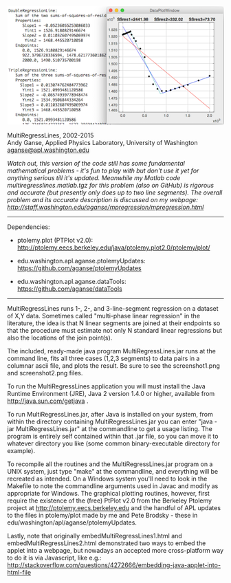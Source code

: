 ![Example screenshot](screenshot.png)

MultiRegressLines, 2002-2015  
Andy Ganse, Applied Physics Laboratory, University of Washington  
aganse@apl.washington.edu  

*Watch out, this version of the code still has some fundamental mathematical
problems - it's fun to play with but don't use it yet for anything serious till
it's updated.  Meanwhile my Matlab code multiregresslines.matlab.tgz for this
problem (also on GitHub) is rigorous and accurate (but presently only does up
to two line segments).  The overall problem and its accurate description is
discussed on my webpage:
http://staff.washington.edu/aganse/mpregression/mpregression.html*

----------------------------------------------------------------
Dependencies:
* ptolemy.plot (PTPlot v2.0):
  http://ptolemy.eecs.berkeley.edu/java/ptolemy.plot2.0/ptolemy/plot/

* edu.washington.apl.aganse.ptolemyUpdates:
  https://github.com/aganse/ptolemyUpdates

* edu.washington.apl.aganse.dataTools:
  https://github.com/aganse/dataTools

----------------------------------------------------------------

MultiRegressLines runs 1-, 2-, and 3-line-segment regression
on a dataset of X,Y data.  Sometimes called "multi-phase linear
regression" in the literature, the idea is that N linear segments
are joined at their endpoints so that the procedure must estimate
not only N standard linear regressions but also the locations of
the join point(s).

The included, ready-made java program MultiRegressLines.jar 
runs at the command line, fits all three cases (1,2,3 segments)
to data pairs in a columnar ascii file, and plots the result.
Be sure to see the screenshot1.png and screenshot2.png files.

To run the MultiRegressLines application you will must install
the Java Runtime Environment (JRE), Java 2 version 1.4.0 or
higher, available from http://java.sun.com/getjava .

To run MultiRegressLines.jar, after Java is installed on your
system, from within the directory containing MultiRegressLines.jar
you can enter "java -jar MultiRegressLines.jar" at the commandline
to get a usage listing.  The program is entirely self contained
within that .jar file, so you can move it to whatever directory
you like (some common binary-executable directory for example).

To recompile all the routines and the MultiRegressLines.jar program
on a UNIX system, just type "make" at the commandline, and
everything will be recreated as intended.  On a Windows
system you'll need to look in the Makefile to note the
commandline arguments used in Javac and modify as appropriate for
Windows.  The graphical plotting routines, however, first require
the existence of the (free) PtPlot v2.0 from the Berkeley
Ptolemy project at http://ptolemy.eecs.berkeley.edu and the 
handful of APL updates to the files in ptolemy/plot made by me and
Pete Brodsky - these in edu/washington/apl/aganse/ptolemyUpdates.

Lastly, note that originally embedMultiRegressLines1.html and
embedMultiRegressLines2.html demonstrated two ways to embed the
applet into a webpage, but nowadays an accepted more cross-platform
way to do it is via Javascript, like e.g.:
http://stackoverflow.com/questions/4272666/embedding-java-applet-into-html-file

